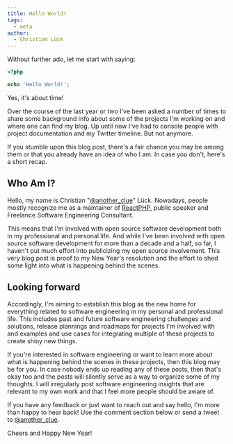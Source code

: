 ```yaml
---
title: Hello World!
tags:
  - meta
author:
  - Christian Lück
---
```


Without further ado, let me start with saying:

```php
<?php

echo 'Hello World!';
```

Yes, it's about time!

Over the course of the last year or two I've been asked a number of times to share some background info about some of the projects I'm working on and where one can find my blog. Up until now I've had to console people with project documentation and my Twitter timeline. But not anymore.

If you stumble upon this blog post, there's a fair chance you may be among them or that you already have an idea of who I am. In case you don't, here's a short recap.

## Who Am I?

Hello, my name is Christian "[@another_clue](https://twitter.com/another_clue)" Lück. Nowadays, people mostly recognize me as a maintainer of [ReactPHP](https://reactphp.org), public speaker and Freelance Software Engineering Consultant.

This means that I'm involved with open source software development both in my professional and personal life. And while I've been involved with open source software development for more than a decade and a half, so far, I haven't put much effort into publicizing my open source involvement. This very blog post is proof to my New Year's resolution and the effort to shed some light into what is happening behind the scenes.

## Looking forward

Accordingly, I'm aiming to establish this blog as the new home for everything related to software engineering in my personal and professional life. This includes past and future software engineering challenges and solutions, release plannings and roadmaps for projects I'm involved with and examples and use cases for integrating multiple of these projects to create shiny new things.

If you're interested in software engineering or want to learn more about what is happening behind the scenes in these projects, then this blog may be for you. In case nobody ends up reading any of these posts, then that's okay too and the posts will silently serve as a way to organize some of my thoughts. I will irregularly post software engineering insights that are relevant to my own work and that I feel more people should be aware of.

If you have any feedback or just want to reach out and say hello, I'm more than happy to hear back! Use the comment section below or send a tweet to [@another_clue](https://twitter.com/another_clue).

Cheers and Happy New Year!